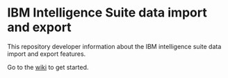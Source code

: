 # IBM Intelligence Suite data import and export

This repository developer information about the IBM intelligence suite data import and export features.

Go to the [wiki](https://github.com/IBM/intelligence-suite-data-platform/wiki) to get started.
